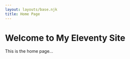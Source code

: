 ```yaml
---
layout: layouts/base.njk
title: Home Page
---
```


# Welcome to My Eleventy Site

This is the home page...
